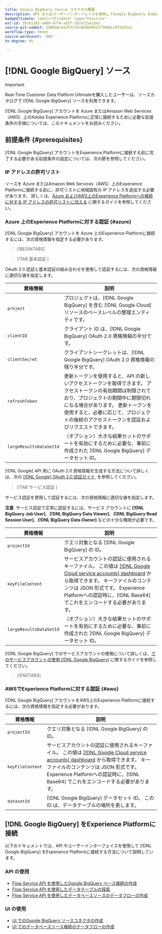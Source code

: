 ```yaml
---
title: Google BigQuery Source コネクタの概要
description: API またはユーザーインターフェイスを使用してGoogle BigQuery をAdobe Experience Platformに接続する方法について説明します。
badgeUltimate: label="Ultimate" type="Positive"
exl-id: 35c61382-a909-47f4-a937-15cb725ecbe3
source-git-commit: 1900a8c6a3f3119c8b9049b12f5660cc9fd181a2
workflow-type: tm+mt
source-wordcount: '582'
ht-degree: 4%

---
```


# [!DNL Google BigQuery] ソース

>[!IMPORTANT]
>
>Real-Time Customer Data Platform Ultimateを購入したユーザーは、ソースカタログで [!DNL Google BigQuery] ソースを利用できます。

[!DNL Google BigQuery] アカウントを Azure またはAmazon Web Services（AWS）上のAdobe Experience Platformに正常に接続するために必要な前提条件の手順については、このドキュメントをお読みください。

## 前提条件 {#prerequisites}

[!DNL Google BigQuery] アカウントをExperience Platformに接続する前に完了する必要がある前提条件の設定については、次の節を参照してください。

### IP アドレスの許可リスト

ソースを Azure またはAmazon Web Services（AWS）上のExperience Platformに接続する前に、許可リストに地域固有の IP アドレスを追加する必要があります。 詳しくは、[Azure およびAWS上のExperience Platformへの接続に対する IP アドレスの許可リストに加える](../../ip-address-allow-list.md) に関するガイドを参照してください。

### Azure 上のExperience Platformに対する認証 {#azure}

[!DNL Google BigQuery] アカウントを Azure 上のExperience Platformに接続するには、次の資格情報を指定する必要があります。

>[!BEGINTABS]

>[!TAB  基本認証 ]

OAuth 2.0 認証と基本認証の組み合わせを使用して認証するには、次の資格情報に適切な値を指定します。

| 資格情報 | 説明 |
| --- | --- |
| `project` | プロジェクトは、[!DNL Google BigQuery] を含む [!DNL Google Cloud] リソースのベースレベルの整理エンティティです。 |
| `clientID` | クライアント ID は、[!DNL Google BigQuery] OAuth 2.0 資格情報の半分です。 |
| `clientSecret` | クライアントシークレットは、[!DNL Google BigQuery] OAuth 2.0 資格情報の残り半分です。 |
| `refreshToken` | 更新トークンを使用すると、API の新しいアクセストークンを取得できます。 アクセストークンの有効期間は制限されており、プロジェクトの期間中に期限切れになる場合があります。 更新トークンを使用すると、必要に応じて、プロジェクトの後続のアクセストークンを認証およびリクエストできます。 |
| `largeResultsDataSetId` | （オプション）大きな結果セットのサポートを有効にするために必要な、事前に作成された [!DNL Google BigQuery] データセット ID。 |

[!DNL Google] API 用に OAuth 2.0 資格情報を生成する方法について詳しくは、次の [[!DNL Google] OAuth 2.0 認証ガイド &#x200B;](https://developers.google.com/identity/protocols/oauth2) を参照してください。

>[!TAB  サービス認証 ]

サービス認証を使用して認証するには、次の資格情報に適切な値を指定します。

**注意**: サービス認証で正常に認証するには、サービス アカウントに **[!DNL BigQuery Job User]**、**[!DNL BigQuery Data Viewer]**、**[!DNL BigQuery Read Session User]**、**[!DNL BigQuery Data Owner]** などの十分な権限が必要です。

| 資格情報 | 説明 |
| --- | --- |
| `projectId` | クエリ対象となる [!DNL Google BigQuery] の ID。 |
| `keyFileContent` | サービスアカウントの認証に使用されるキーファイル。 この値は [[!DNL Google Cloud service accounts] dashboard](https://console.cloud.google.com) から取得できます。 キーファイルのコンテンツは JSON 形式です。 Experience Platformへの認証時に、[!DNL Base64] でこれをエンコードする必要があります。 |
| `largeResultsDataSetId` | （オプション）大きな結果セットのサポートを有効にするために必要な、事前に作成された [!DNL Google BigQuery] データセット ID。 |

[!DNL Google BigQuery] でのサービスアカウントの使用について詳しくは、[&#x200B; でのサービスアカウントの使用  [!DNL Google BigQuery]](https://cloud.google.com/bigquery/docs/use-service-accounts) に関するガイドを参照してください。

>[!ENDTABS]

### AWSでExperience Platformに対する認証 {#aws}

[!DNL Google BigQuery] アカウントをAWS上のExperience Platformに接続するには、次の資格情報を指定する必要があります。

| 資格情報 | 説明 |
| --- | --- |
| `projectId` | クエリ対象となる [!DNL Google BigQuery] の ID。 |
| `keyFileContent` | サービスアカウントの認証に使用されるキーファイル。 この値は [[!DNL Google Cloud service accounts] dashboard](https://console.cloud.google.com) から取得できます。 キーファイルのコンテンツは JSON 形式です。 Experience Platformへの認証時に、[!DNL Base64] でこれをエンコードする必要があります。 |
| `datasetId` | [!DNL Google BigQuery] データセット ID。 この ID は、データテーブルの場所を表します。 |

## [!DNL Google BigQuery] をExperience Platformに接続

以下のドキュメントでは、API やユーザーインターフェイスを使用して [!DNL Google BigQuery] をExperience Platformに接続する方法について説明しています。

### API の使用

- [Flow Service API を使用したGoogle BigQuery ベース接続の作成](../../tutorials/api/create/databases/bigquery.md)
- [Flow Service API を使用したデータテーブルの探索](../../tutorials/api/explore/tabular.md)
- [Flow Service API を使用したデータベースソースのデータフローの作成](../../tutorials/api/collect/database-nosql.md)

### UI の使用

- [UI でのGoogle BigQuery ソースコネクタの作成](../../tutorials/ui/create/databases/bigquery.md)
- [UI でのデータベースソース接続のデータフローの作成](../../tutorials/ui/dataflow/databases.md)
